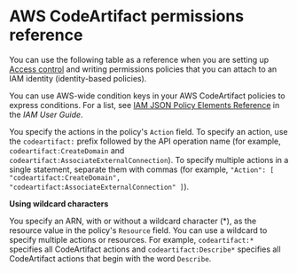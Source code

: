 # AWS CodeArtifact permissions reference<a name="auth-and-access-control-permissions-reference"></a>

You can use the following table as a reference when you are setting up [Access control](auth-and-access-control.md#access-control) and writing permissions policies that you can attach to an IAM identity \(identity\-based policies\)\. 

You can use AWS\-wide condition keys in your AWS CodeArtifact policies to express conditions\. For a list, see [IAM JSON Policy Elements Reference](https://docs.aws.amazon.com/IAM/latest/UserGuide/reference_policies_elements.html#AvailableKeys) in the *IAM User Guide*\.

You specify the actions in the policy's `Action` field\. To specify an action, use the `codeartifact:` prefix followed by the API operation name \(for example, `codeartifact:CreateDomain` and `codeartifact:AssociateExternalConnection`\)\. To specify multiple actions in a single statement, separate them with commas \(for example, `"Action": [ "codeartifact:CreateDomain", "codeartifact:AssociateExternalConnection" ]`\)\.

**Using wildcard characters**

You specify an ARN, with or without a wildcard character \(\*\), as the resource value in the policy's `Resource` field\. You can use a wildcard to specify multiple actions or resources\. For example, `codeartifact:*` specifies all CodeArtifact actions and `codeartifact:Describe*` specifies all CodeArtifact actions that begin with the word `Describe`\.